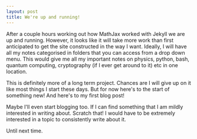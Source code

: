 ```yaml
---
layout: post
title: We're up and running!
---
```


After a couple hours working out how MathJax worked with Jekyll we are up and running. However, it looks like it will take more work than first anticipated to get the site constructed in the way I want. Ideally, I will have all my notes categorised in folders that you can access from a drop down menu. This would give me all my important notes on physics, python, bash, quantum computing, cryptography (if I ever get around to it) etc in one location. 

This is definitely more of a long term project. Chances are I will give up on it like most things I start these days. But for now here's to the start of something new! And here's to my first blog post!  

Maybe I'll even start blogging too. If I can find something that I am mildly interested in writing about. Scratch that! I would have to be extremely interested in a topic to consistently write about it.

Until next time.


